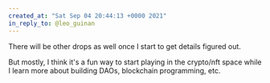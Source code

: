 ```yaml
---
created_at: "Sat Sep 04 20:44:13 +0000 2021"
in_reply_to: @leo_guinan
---
```


There will be other drops as well once I start to get details figured out. 

But mostly, I think it's a fun way to start playing in the crypto/nft space while I learn more about building DAOs, blockchain programming, etc.